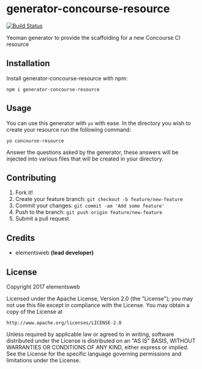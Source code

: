 # generator-concourse-resource
[![Build Status](https://travis-ci.org/elementsweb/generator-concourse-resource.svg?branch=master)](https://travis-ci.org/elementsweb/generator-concourse-resource)

Yeoman generator to provide the scaffolding for a new Concourse CI resource

## Installation
Install generator-concourse-resource with npm:

```
npm i generator-concourse-resource
```

## Usage
You can use this generator with `yo` with ease. In the directory you wish to create your resource run the following command:

```
yo concourse-resource
```

Answer the questions asked by the generator, these answers will be injected into various files that will be created in your directory.

## Contributing

1. Fork it!
2. Create your feature branch: `git checkout -b feature/new-feature`
3. Commit your changes: `git commit -am 'Add some feature'`
4. Push to the branch: `git push origin feature/new-feature`
5. Submit a pull request.

## Credits

- elementsweb __(lead developer)__

## License

Copyright 2017 elementsweb

Licensed under the Apache License, Version 2.0 (the "License");
you may not use this file except in compliance with the License.
You may obtain a copy of the License at

    http://www.apache.org/licenses/LICENSE-2.0

Unless required by applicable law or agreed to in writing, software
distributed under the License is distributed on an "AS IS" BASIS,
WITHOUT WARRANTIES OR CONDITIONS OF ANY KIND, either express or implied.
See the License for the specific language governing permissions and
limitations under the License.
